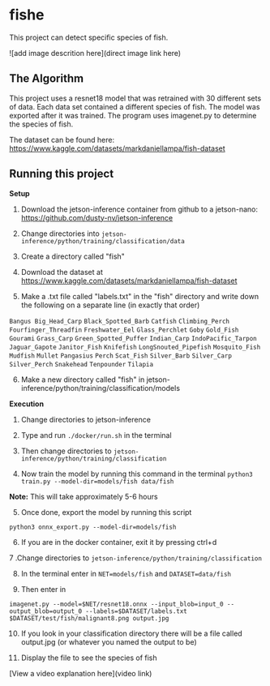 # fishe

This project can detect specific species of fish. 

![add image descrition here](direct image link here)

## The Algorithm

This project uses a resnet18 model that was retrained with 30 different sets of data. Each data set contained a different species of fish. The model was exported after it was trained. The program uses imagenet.py to determine the species of fish.

The dataset can be found here: https://www.kaggle.com/datasets/markdaniellampa/fish-dataset

## Running this project

**Setup**

1. Download the jetson-inference container from github to a jetson-nano: https://github.com/dusty-nv/jetson-inference

2. Change directories into `jetson-inference/python/training/classification/data`

3. Create a directory called "fish"

4. Download the dataset at https://www.kaggle.com/datasets/markdaniellampa/fish-dataset

5. Make a .txt file called "labels.txt" in the "fish" directory and write down the following on a separate line (in exactly that order)

`Bangus Big_Head_Carp` `Black_Spotted_Barb` `Catfish` `Climbing_Perch` `Fourfinger_Threadfin` `Freshwater_Eel` `Glass_Perchlet` `Goby` `Gold_Fish` `Gourami` `Grass_Carp` `Green_Spotted_Puffer` `Indian_Carp` `IndoPacific_Tarpon` `Jaguar_Gapote` `Janitor_Fish` `Knifefish` `LongSnouted_Pipefish` `Mosquito_Fish` `Mudfish` `Mullet` `Pangasius` `Perch` `Scat_Fish` `Silver_Barb` `Silver_Carp` `Silver_Perch` `Snakehead` `Tenpounder` `Tilapia`

6. Make a new directory called "fish" in jetson-inference/python/training/classification/models


**Execution**

1. Change directories to jetson-inference

2. Type and run `./docker/run.sh` in the terminal

3. Then change directories to `jetson-inference/python/training/classification`

4. Now train the model by running this command in the terminal `python3 train.py --model-dir=models/fish data/fish`

**Note:** This will take approximately 5-6 hours

5. Once done, export the model by running this script

`python3 onnx_export.py --model-dir=models/fish`

6. If you are in the docker container, exit it by pressing ctrl+d

7 .Change directories to `jetson-inference/python/training/classification`

8. In the terminal enter in `NET=models/fish` and `DATASET=data/fish`

9. Then enter in

`imagenet.py --model=$NET/resnet18.onnx --input_blob=input_0 --output_blob=output_0 --labels=$DATASET/labels.txt $DATASET/test/fish/malignant8.png output.jpg`

10. If you look in your classification directory there will be a file called output.jpg (or whatever you named the output to be)

11. Display the file to see the species of fish

[View a video explanation here](video link)

